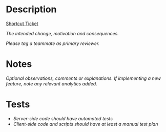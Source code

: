 # Description

[Shortcut Ticket](https://app.shortcut.com/idseq/story/#####)

*The intended change, motivation and consequences.*

*Please tag a teammate as primary reviewer.*

# Notes

*Optional observations, comments or explanations.*
*If implementing a new feature, note any relevant analytics added.*

# Tests

* *Server-side code should have automated tests*
* *Client-side code and scripts should have at least a manual test plan*
